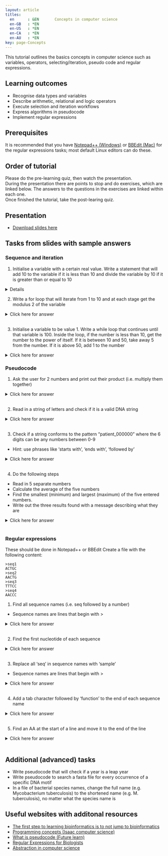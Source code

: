 ```yaml
---
layout: article
titles:
  en      : &EN       Concepts in computer science
  en-GB   : *EN
  en-US   : *EN
  en-CA   : *EN
  en-AU   : *EN
key: page-Concepts
---
```



This tutorial outlines the basics concepts in computer science such as variables, operators, selecting/iteration, pseudo code and regular expressions.<br>

## Learning outcomes
* Recognise data types and variables
* Describe arithmetic, relational and logic operators
* Execute selection and iteration workflows
* Express algorithms in pseudocode
* Implement regular expressions

## Prerequisites
It is recommended that you have [Notepad++ (Windows)](https://notepad-plus-plus.org/downloads/) or [BBEdit (Mac)](https://www.barebones.com/products/bbedit/) for the regular expressions tasks; most default Linux editors can do these.

## Order of tutorial

Please do the pre-learning quiz, then watch the presentation. <br />
During the presentation there are points to stop and do exercises, which are linked below. The answers to the questions in the exercises are linked within each one.<br>
Once finished the tutorial, take the post-learing quiz.<br>

## Presentation
* [Download slides here](https://conmeehan.github.io/PathogenDataCourse/SlideSets/ConceptsInComputerProgramming.pptx)

## Tasks from slides with sample answers
### Sequence and iteration
1. Initialise a variable with a certain real value. Write a statement that will add 10 to the variable if it is less than 10 and divide the variable by 10 if it is greater than or equal to 10

<details>

## Header

Some text <br />

Text again

```js
real var1 = 11.0
if var1 < 10
  var1 = var1+10
 else
  var1 = var1/10 
```

</details>

2. Write a for loop that will iterate from 1 to 10 and at each stage get the modulus 2 of the variable

<details><summary>Click here for answer</summary>

```c
for variable between 1 and 10
 print variable%2 
```

</details><br />

3. Initialise a variable to be value 1. Write a while loop that continues until that variable is 100. Inside the loop, if the number is less than 10, get the number to the power of itself. If it is between 10 and 50, take away 5 from the number. If it is above 50, add 1 to the number

<details><summary>Click here for answer</summary>

Test text
```console
int var1 = 1
while var1 <=100
  if var1 < 10
    var1= var1^var1
   else if var1 >= 10 && var1 <=50
    var1 = var1 - 5
   else if var1 > 50
    var1 = var1 + 1 
```
</details>

### Pseudocode
1. Ask the user for 2 numbers and print out their product (i.e. multiply them together)
<details><summary>Click here for answer</summary>

```console
Prompt user to enter a number
  Store number in variable1
 Prompt user for a second number
  Store number in variable2
 Multiply variable1 and variable2
  Store answer in variable3
 Print variable3 to screen 
```

</details></br>

2. Read in a string of letters and check if it is a valid DNA string
<details><summary>Click here for answer</summary>

```console
Read in a string from the user or file
  Store in variable1
Loop through by going letter by letter through the string
  Check if the letter is an A, C, G or T (case insensitive)
  If not, stop
 If the loop  finishes without stopping early, it is a valid DNA string 
```

</details></br>

3. Check if a string conforms to the pattern “patient_000000” where the 6 digits can be any numbers between 0-9
  - Hint: use phrases like ‘starts with’, ‘ends with’, ‘followed by’
<details><summary>Click here for answer</summary>

```console
Store string in a variable
Check if variable starts with "patient_" and is followed by six digits
Check that the string ends after these 6 digits
```

</details></br>

4. Do the following steps
  - Read in 5 separate numbers
  - Calculate the average of the five numbers
  - Find the smallest (minimum) and largest (maximum) of the five entered numbers.
  - Write out the three results found with a message describing what they are
<details><summary>Click here for answer</summary>

```console
Create 5 real type variables and store numbers in each
Add all five numbers to each other and divide that answer by 5 to get the average
  print to screen "This is the average of the five numbers" followed by the answer
Starting with the first number, store it in a variable called minimum
Now go number by number through the other 4 and at each number check if it is smaller than the number stored in minimum
  If so, replace the number stored in minimum by that number
Once finished, print to screen "The minimum of the 5 numbers is" followed by the number stored in the minimum variable
Starting with the first number, store it in a variable called mamimum
Now go number by number through the other 4 and at each number check if it is larger than the number stored in maximum
  If so, replace the number stored in maximum by that number
Once finished, print to screen "The maximum of the 5 numbers is" followed by the number stored in the maximum variable
```

</details></br>

### Regular expressions
These should be done in Notepad++ or BBEdit
Create a file with the following content:
```
>seq1
ACTGC
>seq2
AACTG
>seq3
TTTCC
>seq4
AACCC
```
1. Find all sequence names (i.e. seq followed by a number)
  - Sequence names are lines that begin with >
<details><summary>Click here for answer</summary>

```console
Find:
^>.*
```

</details></br>

2. Find the first nucleotide of each sequence
<details><summary>Click here for answer</summary>

```console
Find:
^[^>]
```

</details></br>

3. Replace all ‘seq’ in sequence names with ‘sample’
  - Sequence names are lines that begin with >
<details><summary>Click here for answer</summary>

```console
Find:
^>seq
Replace:
>sample
```

</details></br>

4. Add a tab character followed by ‘function’ to the end of each sequence name
<details><summary>Click here for answer</summary>

```console
Find:
^(>.*)
Replace:
\1\tfunction
```

</details></br>

5. Find an AA at the start of a line and move it to the end of the line
<details><summary>Click here for answer</summary>

```console
Find:
^(AA)(.*)$
Replace:
\2\1
```

</details></br>


## Additional (advanced) tasks
* Write pseudocode that will check if a year is a leap year
* Write pseudocode to search a fasta file for every occurrence of a specific DNA motif
* In a file of bacterial species names, change the full name (e.g. Mycobacterium tuberculosis) to the shortened name (e.g. M. tuberculosis), no matter what the species name is

## Useful websites with additonal resources
* [The first step to learning bioinformatics is to not jump to bioinformatics](https://towardsdatascience.com/the-first-step-to-learning-bioinformatics-is-to-not-jump-to-bioinformatics-2e958f7b811a)
* [Programming concepts (Isaac computer science)](https://isaaccomputerscience.org/topics/programming_concepts?examBoard=all&stage=all)
* [What is pseudocode (Future learn)](https://www.futurelearn.com/info/courses/block-to-text-based-programming/0/steps/39492)
* [Regular Expressions for Biologists](https://carpentries-incubator.github.io/regex-novice-biology/)
* [Abstraction in computer science](https://www.happykhan.com/posts/abstraction-in-computer-science/)
